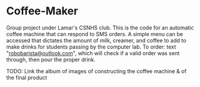 # Coffee-Maker
Group project under Lamar's CSNHS club. This is the code for an automatic coffee machine that can respond to SMS orders. A simple menu can be accessed that dictates
the amount of milk, creamer, and coffee to add to make drinks for students passing by the computer lab. To order: text "robobarista@outlook.com", which will check if 
a valid order was sent through, then pour the proper drink.

TODO: Link the album of images of constructing the coffee machine & of the final product
